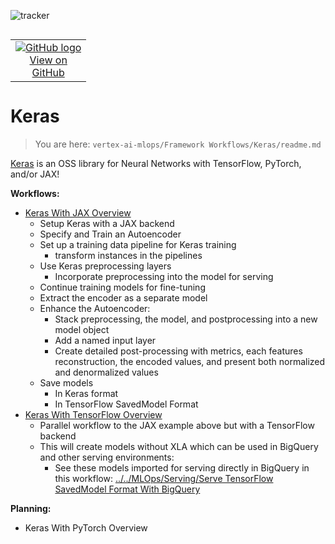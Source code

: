 ![tracker](https://us-central1-vertex-ai-mlops-369716.cloudfunctions.net/pixel-tracking?path=statmike%2Fvertex-ai-mlops%2FFramework+Workflows%2FKeras&file=readme.md)
<!--- header table --->
<table align="left">     
  <td style="text-align: center">
    <a href="https://github.com/statmike/vertex-ai-mlops/blob/main/Framework%20Workflows/Keras/readme.md">
      <img src="https://cloud.google.com/ml-engine/images/github-logo-32px.png" alt="GitHub logo">
      <br>View on<br>GitHub
    </a>
  </td>
</table><br/><br/><br/><br/>

---
# Keras
> You are here: `vertex-ai-mlops/Framework Workflows/Keras/readme.md`

[Keras](https://keras.io/) is an OSS library for Neural Networks with TensorFlow, PyTorch, and/or JAX!

**Workflows:**
- [Keras With JAX Overview](./Keras%20With%20JAX%20Overview.ipynb)
    - Setup Keras with a JAX backend
    - Specify and Train an Autoencoder
    - Set up a training data pipeline for Keras training
        - transform instances in the pipelines
    - Use Keras preprocessing layers
        - Incorporate preprocessing into the model for serving
    - Continue training models for fine-tuning
    - Extract the encoder as a separate model
    - Enhance the Autoencoder:
        - Stack preprocessing, the model, and postprocessing into a new model object
        - Add a named input layer
        - Create detailed post-processing with metrics, each features reconstruction, the encoded values, and present both normalized and denormalized values
    - Save models
        - In Keras format
        - In TensorFlow SavedModel Format
- [Keras With TensorFlow Overview](./Keras%20With%20TensorFlow%20Overview.ipynb)
    - Parallel workflow to the JAX example above but with a TensorFlow backend
    - This will create models without XLA which can be used in BigQuery and other serving environments:
        - See these models imported for serving directly in BigQuery in this workflow: [../../MLOps/Serving/Serve TensorFlow SavedModel Format With BigQuery](../../MLOps/Serving/Serve%20TensorFlow%20SavedModel%20Format%20With%20BigQuery.ipynb)
        
**Planning:**
- Keras With PyTorch Overview